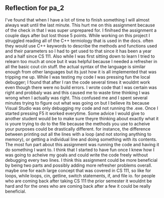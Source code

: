 ## Reflection for pa_2 
I've found that when I have a lot of time to finish something I will almost always wait until the last minute. This hurt me on this assignment because of the check in that I was super unprepared for. I finihsed the assignment a couple days after but lost those 5 points.
While working on this project I struggled reading all of the C++ termiology that is used in the docs. often they would use C++ keywords to describe the methods and functions used and their parameters so I had to get used to that since it has been a year and a half since CS 111. Also while I was first sitting down to learn I tried to relearn too much at once but it was helpful because I needed a refresher in all the basic cout cin stuff. the actual syntax of the language is similar enough from other languages but its just how it is all implemented that was tripping me up. 
While I was testing my code I was pressing fun the local debugger; I found that after I ran the code several times it wouldnt work even though there were no build errors. I wrote code that I was certain was right and probbaly was and this caused me to waste time thinking I was wrong when I actually was right. This confused me and I spent several minutes trying to figure out what was going on but I believe its because Visual Studio was only debugging my code and not running the .exe. Once I started pressing F5 it worked everytime. 
Some advice I would give to another student would be to make sure theyre thinking about exactly what it is youre trying to do to the file because the methods you use to acheive your purposes could be drastically different. for instance, the difference between printing out all the lines with a loop (and not storing anything to memory), or getting a individual line and doing something with its contents. 
The most fun part about this assignment was running the code and having it do something I want to. I think that I started to have fun once I knew how I was going to acheive my goals and could write the code freely without debugging every two lines. 
I think this assignment could be more beneficial by being two parts and possibly adding more refresher problems overall. maybe one for each large concept that was covered in CS 111, so like for loops, while loops, cin, getline, switch statements, if, and file io. for people who are coming back after taking CS 111 the prior semester it wouldnt be hard and for the ones who are coming back after a few it could be really beneficial.